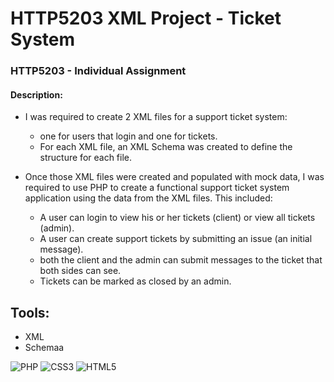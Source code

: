# HTTP5203 XML Project - Ticket System
### HTTP5203 - Individual Assignment
#### Description:

- I was required to create 2 XML files for a support ticket system:
    - one for users that login and one for tickets.
    - For each XML file, an XML Schema was created to define the structure for each file.

- Once those XML files were created and populated with mock data, I was required to use PHP to create a functional support ticket system application using the data from the XML files. This included:
    - A user can login to view his or her tickets (client) or view all tickets (admin).
    - A user can create support tickets by submitting an issue (an initial message).
    - both the client and the admin can submit messages to the ticket that both sides can see.
    - Tickets can be marked as closed by an admin.

## Tools:

- XML
- Schemaa

<img alt="PHP" src="https://img.shields.io/badge/php-%23777BB4.svg?&style=for-the-badge&logo=php&logoColor=white"/> <img alt="CSS3" src="https://img.shields.io/badge/css3-%231572B6.svg?&style=for-the-badge&logo=css3&logoColor=white"/> <img alt="HTML5" src="https://img.shields.io/badge/html5-%23E34F26.svg?&style=for-the-badge&logo=html5&logoColor=white"/>

